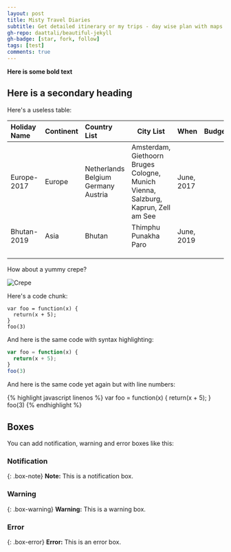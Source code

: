 ```yaml
---
layout: post
title: Misty Travel Diaries
subtitle: Get detailed itinerary or my trips - day wise plan with maps & a photo gallery of the places to see.
gh-repo: daattali/beautiful-jekyll
gh-badge: [star, fork, follow]
tags: [test]
comments: true
---
```


**Here is some bold text**

## Here is a secondary heading

Here's a useless table:

| Holiday Name | Continent | Country List                                       | City List | When | Budget |
| :------ |:--- | :--- | ------- | ------- | ------- |
| Europe-2017 | Europe    | Netherlands<br />Belgium<br />Germany<br />Austria | Amsterdam, Giethoorn<br />Bruges<br />Cologne, Munich<br />Vienna, Salzburg, Kaprun, Zell am See | June, 2017 |        |
| Bhutan-2019 | Asia      | Bhutan                                             | Thimphu<br />Punakha<br />Paro                               | June, 2019 |        |
|              |           |                                                    |                                                              |            |        |
|              |           |  |  |  |  |
|              |           |  |  |  |  |


How about a yummy crepe?

![Crepe](https://s3-media3.fl.yelpcdn.com/bphoto/cQ1Yoa75m2yUFFbY2xwuqw/348s.jpg)

Here's a code chunk:

~~~
var foo = function(x) {
  return(x + 5);
}
foo(3)
~~~

And here is the same code with syntax highlighting:

```javascript
var foo = function(x) {
  return(x + 5);
}
foo(3)
```

And here is the same code yet again but with line numbers:

{% highlight javascript linenos %}
var foo = function(x) {
  return(x + 5);
}
foo(3)
{% endhighlight %}

## Boxes
You can add notification, warning and error boxes like this:

### Notification

{: .box-note}
**Note:** This is a notification box.

### Warning

{: .box-warning}
**Warning:** This is a warning box.

### Error

{: .box-error}
**Error:** This is an error box.
